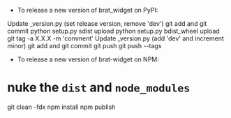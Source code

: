 - To release a new version of brat_widget on PyPI:

Update _version.py (set release version, remove 'dev')
git add and git commit
python setup.py sdist upload
python setup.py bdist_wheel upload
git tag -a X.X.X -m 'comment'
Update _version.py (add 'dev' and increment minor)
git add and git commit
git push
git push --tags

- To release a new version of brat-widget on NPM:

# nuke the  `dist` and `node_modules`
git clean -fdx
npm install
npm publish
